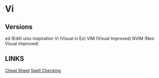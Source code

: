 # Vi
## Versions

ed (Edit) unix inspiration
Vi (Visual in Ex)
VIM (Visual Improved)
NVIM (Neo Visual Improved)

## LINKS

[Cheat Sheet](cheatsheet.md)
[Spell Checking](spell.md)